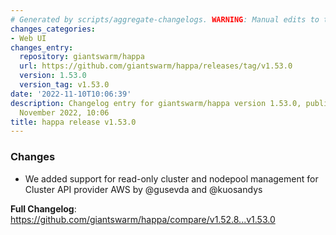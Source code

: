 ```yaml
---
# Generated by scripts/aggregate-changelogs. WARNING: Manual edits to this files will be overwritten.
changes_categories:
- Web UI
changes_entry:
  repository: giantswarm/happa
  url: https://github.com/giantswarm/happa/releases/tag/v1.53.0
  version: 1.53.0
  version_tag: v1.53.0
date: '2022-11-10T10:06:39'
description: Changelog entry for giantswarm/happa version 1.53.0, published on 10
  November 2022, 10:06
title: happa release v1.53.0
---
```


<!-- Release notes generated using configuration in .github/release.yml at main -->

### Changes
- We added support for read-only cluster and nodepool management for Cluster API provider AWS by @gusevda and @kuosandys

**Full Changelog**: https://github.com/giantswarm/happa/compare/v1.52.8...v1.53.0

